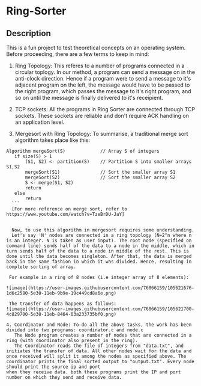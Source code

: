 # Ring-Sorter

## Description
This is a fun project to test theoretical concepts on an operating system. Before proceeding, there are a few terms to keep in mind:

  1. Ring Topology: This referes to a number of programs connected in a circular toplogy. In our method, a program can send a message on in the anti-clock direction. Hence if a program were to send a message to it's adjacent program on the left, the message would have to be passed to the right program, which passes the message to it's right program, and so on until the message is finally delivered to it's receipient.
  
  2. TCP sockets: All the programs in Ring Sorter are connected through TCP sockets. These sockets are reliable and don't require ACK handling on an application level.
  
  3. Mergesort with Ring Topology: To summarise, a traditional merge sort algorithm takes place like this:
   ``` 
   Algorithm mergeSort(S)             // Array S of integers
      if size(S) > 1
          (S1, S2) <- partition(S)    // Partition S into smaller arrays S1,S2
          mergeSort(S1)               // Sort the smaller array S1
          mergeSort(S2)               // Sort the smaller array S2
          S <- merge(S1, S2)
          return
      else
          return
     ```
     [For more reference on merge sort, refer to https://www.youtube.com/watch?v=TzeBrDU-JaY]
     
     
     Now, to use this algorithm in mergesort requires some understanding. 
     Let's say 'N' nodes are connected in a ring topology (N=2^n where n is an integer. N is taken as user input). The root node (specified on command line) sends half of the data to a node in the middle, which in turn sends half of the data to a node in middle of the rest. This is done until the data becomes singleton. After that, the data is merged back in the same fashion in which it was divided. Hence, resulting in complete sorting of array.

    For example in a ring of 8 nodes (i.e integer array of 8 elements):

![image](https://user-images.githubusercontent.com/76866159/105621676-1d6c2580-5e30-11eb-9b9e-19c449cd8a6e.png)

    The transfer of data happens as follows:
![image](https://user-images.githubusercontent.com/76866159/105621700-4c829700-5e30-11eb-8464-03a233735bf0.png)

  4. Coordinator and Node: To do all the above tasks, the work has been divided into two programs: coordinator.c and node.c
      The Node program creates a number of nodes that are connected in a ring (with coordinator also present in the ring).
      The Coordinator reads the file of integers from "data.txt", and initiates the transfer of data. All other nodes wait for the data and once received will split it among the nodes as specified above. The coordinator prints the final sorted output to "output.txt". Every node should print the source ip and port
when they receive data. both these programs print the IP and port number on which they send and receive data. 
